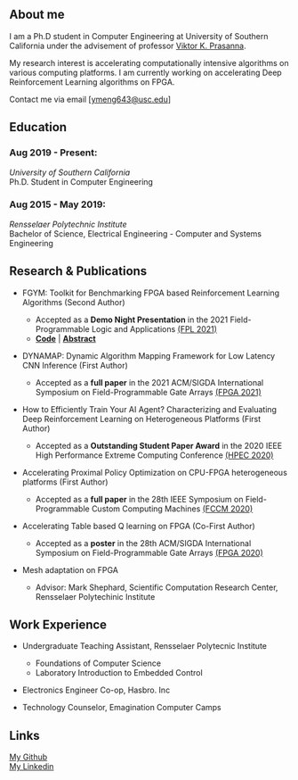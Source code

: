 ## About me

I am a Ph.D student in Computer Engineering at University of Southern California under the advisement of professor [Viktor K. Prasanna](https://sites.usc.edu/prasanna/). 

My research interest is accelerating computationally intensive algorithms on various computing platforms. I am currently working on accelerating Deep Reinforcement Learning algorithms on FPGA.

Contact me via email [ymeng643@usc.edu]


## Education

### Aug 2019 - Present:
*University of Southern California* <br/>
Ph.D. Student in Computer Engineering 


### Aug 2015 - May 2019:
*Rensselaer Polytechnic Institute* <br/>
Bachelor of Science, Electrical Engineering - Computer and Systems Engineering 


## Research & Publications

* FGYM: Toolkit for Benchmarking FPGA based Reinforcement Learning Algorithms (Second Author)
  * Accepted as a **Demo Night Presentation** in the 2021 Field-Programmable Logic and Applications [(FPL 2021)](https://cfaed.tu-dresden.de/fpl2021/welcome-to-fpl2021)
  * [**Code**](https://github.com/CatherineMeng/FGYM-user-demo) | [**Abstract**]()

* DYNAMAP: Dynamic Algorithm Mapping Framework for Low Latency CNN Inference (First Author)
  * Accepted as a **full paper** in the 2021 ACM/SIGDA International Symposium on Field-Programmable Gate Arrays [(FPGA 2021)](https://dl.acm.org/doi/abs/10.1145/3431920.3439286)

* How to Efficiently Train Your AI Agent? Characterizing and Evaluating Deep Reinforcement Learning on Heterogeneous Platforms (First Author)
  * Accepted as a **Outstanding Student Paper Award** in the 2020 IEEE High Performance Extreme Computing Conference [(HPEC 2020)](https://ieeexplore.ieee.org/abstract/document/9286150/)

* Accelerating Proximal Policy Optimization on CPU-FPGA heterogeneous platforms (First Author)
  * Accepted as a **full paper** in the 28th IEEE Symposium on Field-Programmable Custom Computing Machines [(FCCM 2020)](https://www.fccm.org/home/program/)

* Accelerating Table based Q learning on FPGA (Co-First Author)
  * Accepted as a **poster** in the 28th ACM/SIGDA International Symposium on Field-Programmable Gate Arrays [(FPGA 2020)](http://isfpga.org/program.html)

* Mesh adaptation on FPGA
  * Advisor: Mark Shephard, Scientific Computation Research Center, Rensselaer Polytechinic Institute
  

## Work Experience

* Undergraduate Teaching Assistant, Rensselaer Polytecnic Institute
  * Foundations of Computer Science
  * Laboratory Introduction to Embedded Control

* Electronics Engineer Co-op, Hasbro. Inc

* Technology Counselor, Emagination Computer Camps


## Links
[My Github](https://github.com/CatherineMeng)<br/>
[My Linkedin](https://www.linkedin.com/in/yuan-meng-682414137/)
